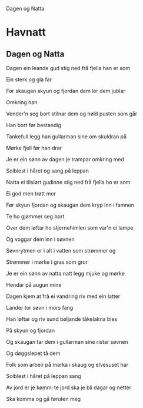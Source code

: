 <div id=toc>

- [Dagen og Natta](#dagen-og-natta)

</div>

# Havnatt

## <a name=dagen-og-natta>Dagen og Natta</a>

Dagen ein leande gud stig ned frå fjella han er som

Ein sterk og gla far

For skaugan skyun og fjordan dem ler dem jublar

Omkring han

Vender'n seg bort stilnar dem og høld pusten som går

Han bort før bestandig

Tankefull legg han gullarman sine om skuldran på

Mørke fjell før han drar

Je er ein sønn av dagen je trampar omkring med

Solblest i håret og sang på leppan

Natta ei tilslørt gudinne stig ned frå fjella ho er som

Ei god men trøtt mor

Før skyun fjordan og skaugan dem kryp inn i famnen

Te ho gjømmer seg bort

Over dem løftar ho stjernehimlen som var'n ei lampe

Og voggar dem inn i søvnen

Søvnrytmen er i alt i vatten som strømmer og

Strømmer i mørke i gras som gror

Je er ein sønn av natta natt legg mjuke og mørke

Hendar på augun mine

Dagen kjem at frå ei vandring riv med ein latter

Lander tor søvn i mors fang

Han løftar og riv sund bøljande tåkelakna bles

På skyun og fjordan

Og skaugan tar dem i gullarman sine ristar søvnen

Og døggslepet tå dem

Folk som arbeir på marka i skaug og elvesuset har

Solblest i håret på leppan sang

Av jord er je kømmi te jord ska je bli dagar og netter

Ska komma og gå føruten meg
